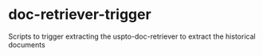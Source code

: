 # doc-retriever-trigger
Scripts to trigger extracting the uspto-doc-retriever to extract the historical documents
